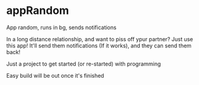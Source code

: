 # appRandom
App random, runs in bg, sends notifications

In a long distance relationship, and want to piss off ypur partner?
Just use this app! It'll send them notifications (If it works), and they can send them back!

Just a project to get started (or re-started) with programming

Easy build will be out once it's finished
